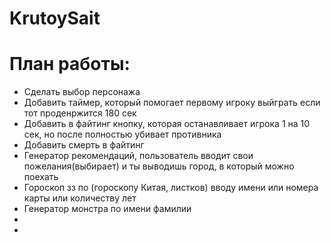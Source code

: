 # KrutoySait
<h1>План работы:</h1>
<ul>
  <li>Сделать выбор персонажа</li>
  <li>Добавить таймер, который помогает первому игроку выйграть если тот проденржится 180 сек</li>
  <li>Добавить в файтинг кнопку, которая останавливает игрока 1 на 10 сек, но после полностью убивает противника</li>
  <li>Добавить смерть в файтинг</li>
  <li>Генератор рекомендаций, пользователь вводит свои пожелания(выбирает) и ты выводишь город, в который можно поехать</li>
  <li>Гороскоп зз по (гороскопу Китая, листков) вводу имени или номера карты или количеству лет</li>
  <li>Генератор монстра по имени фамилии</li>
  <li></li>
  <li></li>
</ul>
